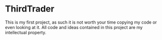 # ThirdTrader
This is my first project, as such it is not worth your time copying my code or even looking at it.  All code and ideas contained in this project are my intellectual property.
